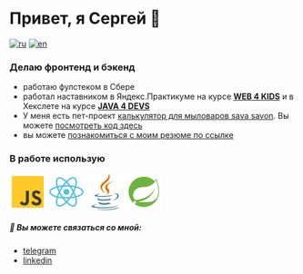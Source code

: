 # Привет, я Сергей 👋

[![ru](https://img.shields.io/badge/lang-ru-blue.svg)](https://github.com/zheleznikov/zheleznikov/blob/main/readme.ru.md)
[![en](https://img.shields.io/badge/lang-en-green.svg)](https://github.com/zheleznikov/zheleznikov/blob/main/README.md)

### Делаю фронтенд и бэкенд

- работаю фулстеком в Сбере
- работал наставником в Яндекс.Практикуме на курсе <b>[WEB 4 KIDS](https://yandex.ru/project/futurecode)</b> и в Хекслете на курсе <b>[JAVA 4 DEVS](https://ru.hexlet.io/programs/java)</b>
- У меня есть пет-проект [калькулятор для мыловаров sava savon](https://savasavon.com). Вы можете [посмотреть код здесь](https://github.com/zheleznikov/sava-savon/)
- вы можете [познакомиться с моим резюме по ссылке](https://hh.ru/resume/b3a35031ff00f958d40039ed1f677646736572)


### В работе использую
![JS](./icons/js.svg)
![react](./icons/react.svg)
![java](./icons/java.svg)
![spring](./icons/spring.svg)

##### 💬 Вы можете связаться со мной:
- [telegram](https://t.me/zheleznikov)
- [linkedin](https://www.linkedin.com/in/sergey-zheleznikov)

